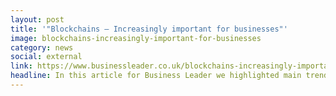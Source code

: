 ```yaml
---
layout: post
title: '"Blockchains – Increasingly important for businesses"'
image: blockchains-increasingly-important-for-businesses
category: news
social: external
link: https://www.businessleader.co.uk/blockchains-increasingly-important-for-businesses/
headline: In this article for Business Leader we highlighted main trends in blockchain sector that led us to NFTs and DeFi.
---
```

